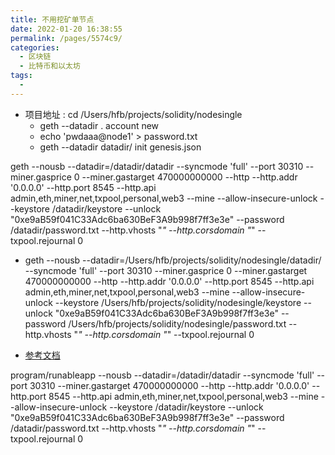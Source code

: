 ```yaml
---
title: 不用挖矿单节点
date: 2022-01-20 16:38:55
permalink: /pages/5574c9/
categories:
  - 区块链
  - 比特币和以太坊
tags:
  - 
---
```




* 项目地址 : cd /Users/hfb/projects/solidity/nodesingle
  * geth --datadir . account new 
  * echo 'pwdaaa@node1' > password.txt
  * geth --datadir datadir/ init genesis.json 


geth --nousb --datadir=/datadir/datadir --syncmode 'full' --port 30310 --miner.gasprice 0 --miner.gastarget 470000000000 --http --http.addr '0.0.0.0' --http.port 8545 --http.api admin,eth,miner,net,txpool,personal,web3 --mine --allow-insecure-unlock --keystore /datadir/keystore --unlock "0xe9aB59f041C33Adc6ba630BeF3A9b998f7ff3e3e" --password /datadir/password.txt  --http.vhosts "*" --http.corsdomain "*" --txpool.rejournal 0 



  *  geth --nousb --datadir=/Users/hfb/projects/solidity/nodesingle/datadir/ --syncmode 'full' --port 30310 --miner.gasprice 0 --miner.gastarget 470000000000 --http --http.addr '0.0.0.0' --http.port 8545 --http.api admin,eth,miner,net,txpool,personal,web3 --mine --allow-insecure-unlock --keystore /Users/hfb/projects/solidity/nodesingle/keystore --unlock "0xe9aB59f041C33Adc6ba630BeF3A9b998f7ff3e3e" --password /Users/hfb/projects/solidity/nodesingle/password.txt  --http.vhosts "*" --http.corsdomain "*" --txpool.rejournal 0 

* [参考文档](https://www.c-sharpcorner.com/article/setup-your-private-ethereum-network-with-geth2/)


program/runableapp --nousb --datadir=/datadir/datadir --syncmode 'full' --port 30310 --miner.gastarget 470000000000 --http --http.addr '0.0.0.0' --http.port 8545 --http.api admin,eth,miner,net,txpool,personal,web3 --mine --allow-insecure-unlock --keystore /datadir/keystore --unlock "0xe9aB59f041C33Adc6ba630BeF3A9b998f7ff3e3e" --password /datadir/password.txt  --http.vhosts "*" --http.corsdomain "*" --txpool.rejournal 0
 